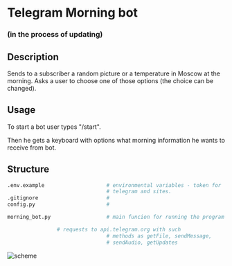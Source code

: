 # Telegram Morning bot

### (in the process of updating)

## Description

Sends to a subscriber a random picture or a temperature in Moscow at the morning. Asks a user to choose one of those options (the choice can be changed).

## Usage

To start a bot user types "/start".

Then he gets a keyboard with options what morning information he wants to receive from bot.

## Structure

```py
.env.example                    # environmental variables - token for 
                                # telegram and sites.
.gitignore                      #
config.py                       #  

morning_bot.py                  # main funcion for running the program

				# requests to api.telegram.org with such 
								# methods as getFile, sendMessage,
								# sendAudio, getUpdates
```

![scheme](https://user-images.githubusercontent.com/8655093/164984131-7546e538-025e-4a4f-9b12-30f92941c79a.jpg)
